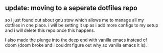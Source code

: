 ## update: moving to a seperate dotfiles repo
so i just found out about gnu stow which allows me to manage all my dotfiles in one place. i will be setting it up as i add more configs to my setup and i will delete this repo once this happens. 

I also made the plunge into the deep end with vanilla emacs instead of doom (doom broke and i couldnt figure out why so vanilla emacs it is). 
